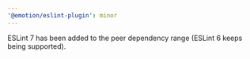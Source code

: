 ```yaml
---
'@emotion/eslint-plugin': minor
---
```


ESLint 7 has been added to the peer dependency range (ESLint 6 keeps being supported).
